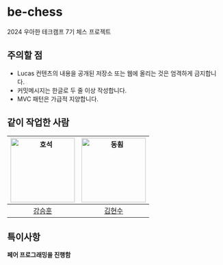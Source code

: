 # be-chess

2024 우아한 테크캠프 7기 체스 프로젝트

## 주의할 점

- Lucas 컨텐츠의 내용을 공개된 저장소 또는 웹에 올리는 것은 엄격하게 금지합니다.
- 커밋메시지는 한글로 두 줄 이상 작성합니다.
- MVC 패턴은 가급적 지양합니다.

## 같이 작업한 사람
| <img src="https://avatars.githubusercontent.com/u/77014020?v=4" width=150px alt="호석"> | <img src="https://avatars.githubusercontent.com/u/38347891?v=4" width=150px alt="동훤"> |
|:-------------------------------------------------------------------------------------:|:-------------------------------------------------------------------------------------:| 
|                         [강승훈](https://github.com/seungh1024)                          |                          [김현수](https://github.com/kimhyun5u)                          |

## 특이사항
**페어 프로그래밍을 진행함**
